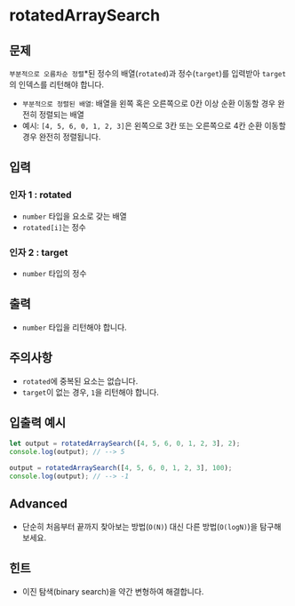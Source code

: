 # **rotatedArraySearch**

## **문제**

`부분적으로 오름차순 정렬`*된 정수의 배열(`rotated`)과 정수(`target`)를 입력받아 `target`의 인덱스를 리턴해야 합니다.

- `부분적으로 정렬된 배열`: 배열을 왼쪽 혹은 오른쪽으로 0칸 이상 순환 이동할 경우 완전히 정렬되는 배열
- 예시: `[4, 5, 6, 0, 1, 2, 3]`은 왼쪽으로 3칸 또는 오른쪽으로 4칸 순환 이동할 경우 완전히 정렬됩니다.

## **입력**

### **인자 1 : rotated**

- `number` 타입을 요소로 갖는 배열
- `rotated[i]`는 정수

### **인자 2 : target**

- `number` 타입의 정수

## **출력**

- `number` 타입을 리턴해야 합니다.

## **주의사항**

- `rotated`에 중복된 요소는 없습니다.
- `target`이 없는 경우, `1`을 리턴해야 합니다.

## **입출력 예시**

```jsx
let output = rotatedArraySearch([4, 5, 6, 0, 1, 2, 3], 2);
console.log(output); // --> 5

output = rotatedArraySearch([4, 5, 6, 0, 1, 2, 3], 100);
console.log(output); // --> -1
```

## **Advanced**

- 단순히 처음부터 끝까지 찾아보는 방법(`O(N)`) 대신 다른 방법(`O(logN)`)을 탐구해 보세요.

## **힌트**

- 이진 탐색(binary search)을 약간 변형하여 해결합니다.